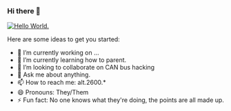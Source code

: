 ### Hi there 👋

[![Hello World.](https://res.cloudinary.com/marcomontalbano/image/upload/v1598288723/video_to_markdown/images/youtube--dQw4w9WgXcQ-c05b58ac6eb4c4700831b2b3070cd403.jpg)](https://www.youtube.com/watch?v=dQw4w9WgXcQ "Hello World.")

Here are some ideas to get you started:

- 🔭 I’m currently working on ...
- 🌱 I’m currently learning how to parent.
- 👯 I’m looking to collaborate on CAN bus hacking
- 💬 Ask me about anything.
- 📫 How to reach me: alt.2600.*
- 😄 Pronouns: They/Them
- ⚡ Fun fact: No one knows what they're doing, the points are all made up.
